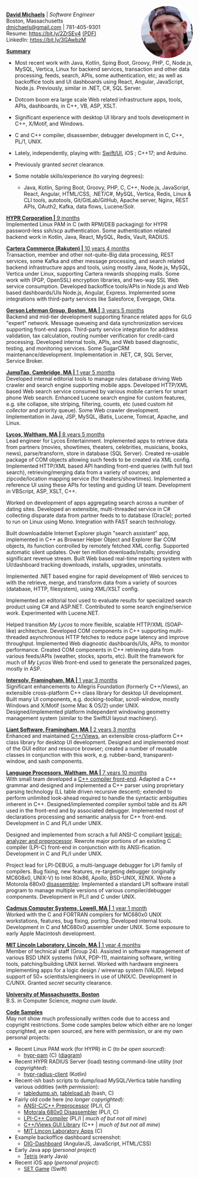 <img src="https://github.com/dmichaels/public/blob/master/work/photo_davidmichaels_1.jpg" height="140" align="right" style="border-radius:50%;" />

<ins>**David Michaels**</ins> | *Software Engineer* <br />
Boston, Massachusetts <br />
dmichaels@gmail.com | 781-405-9301 <br />
Resume: https://bit.ly/2ZrSEy4 [(PDF)](https://bit.ly/3bOSdAj)<br />
LinkedIn: https://bit.ly/3GAwbzM <br />

<ins>**Summary**

* Most recent work with Java, Kotlin, Sping Boot, Groovy, PHP, C, Node.js, MySQL, Vertica, Linux for backend services, transaction and other data processing, feeds, search, APIs, some authentication, etc; as well as backoffice tools and UI dashboards using React, Angular, JavaScript, Node.js. Previously, similar in .NET, C#, SQL Server.

* Dotcom boom era large scale Web related infrastructure apps, tools, APIs, dashboards, in C++, VB, ASP, XSLT.

* Significant experience with desktop UI library and tools development in C++, X/Motif, and Windows.

* C and C++ compiler, disassember, debugger development in C, C++, PL/1, UNIX.

* Lately, independently, playing with: [Swift/UI](https://github.com/dmichaels/public/tree/master/work/code/personal/SetGame), iOS ; C++17; and Arduino.

* Previously granted *secret* clearance.

* Some notable skills/experience (to varying degrees):
  - Java, Kotlin, Spring Boot, Groovy, PHP, C, C++, Node.js, JavaScript, React, Angular, HTML/CSS, .NET/C#, MySQL, Vertica, Redis, Linux & CLI tools, autotools, Git/GitLab/GitHub, Apache server, Nginx, REST APIs, OAuth2, Kafka, data flows, Lucene/Solr.

<ins>**HYPR Corporation |** 9 months </ins> <br />
Implemented Linux PAM in C (with RPM/DEB packaging) for HYPR password-less ssh/scp authentication. Some authentication related backend work in Kotlin, Java, React, MySQL, Redis, Vault, RADIUS.

<ins>**Cartera Commerce (Rakuten) |** 10 years 4 months</ins> <br />
Transaction, member and other not-quite-Big data processing, REST services, some Kafka and other message processing, and search related backend infrastructure apps and tools, using mostly Java, Node.js, MySQL, Vertica under Linux, supporting Cartera rewards shopping malls. Some work with (PGP, OpenSSL) encryption libraries, and two-way SSL Web service consumption. Developed backoffice tools/APIs in Node.js and Web based dashboards/UIs Node.js, Angular, Express. Implemented some integrations with third-party services like Salesforce, Evergage, Okta.

<ins>**Gerson Lehrman Group, Boston, MA |** 3 years 5 months</ins> <br />
Backend and mid-tier development supporting finance related apps for GLG "expert" network. Message queueing and data synchronization services supporting front-end apps. Third-party service integration for address validation, tax calculation, routing number verification for credit-card processing. Developed internal tools, APIs, and Web based diagnostic, testing, and monitoring services. Some SugarCRM maintenance/development. Implementation in .NET, C#, SQL Server, Service Broker.

<ins>**JumpTap, Cambridge, MA |** 1 year 5 months</ins> <br />
Developed internal editorial tools to manage rules database driving Web crawler and search engine supporting mobile apps. Developed HTTP/XML based Web search service consumed by various mobile carriers for smart phone Web search. Enhanced Lucene search engine for custom features, e.g. site collapse, site striping, filtering, counts, etc (used custom *hit collector* and priority queue). Some Web crawler development. Implementation in Java, JSP, MySQL, iBatis, Lucene, Tomcat, Apache, and Linux.

<ins>**Lycos, Waltham, MA |** 8 years 5 months</ins> <br />
Lead engineer for Lycos Entertainment. Implemented apps to retrieve data from partners (movies, showtimes, theaters, celebrities, musicians, books, news), parse/transform, store in database (SQL Server). Created re-usable package of COM objects allowing such feeds to be created via XML config. Implemented HTTP/XML based API handling front-end queries (with full text search), retrieving/merging data from a variety of sources; and zipcode/location mapping service (for theaters/showtimes). Implemented a reference UI using these APIs for testing and guiding UI team. Development in VBScript, ASP, XSLT, C++.

Worked on development of apps aggregating search across a number of dating sites. Developed an extensible, multi-threaded service in C# collecting disparate data from partner feeds to to database (Oracle); ported to run on Linux using Mono. Integration with FAST search technology.

Built downloadable Internet Explorer plugin &quot;search assistant&quot; app, implemented in C++ as Browser Helper Object and Explorer Bar COM objects, its function controlled by remotely fetched XML config. Supported automatic silent updates. Over ten million downloads/installs; providing significant revenue stream. Built Web based real-time reporting system with UI/dashboard tracking downloads, installs, upgrades, uninstalls.

Implemented .NET based engine for rapid development of Web services to with the retrieve, merge, and transform data from a variety of sources (database, HTTP, filesystem), using XML/XSLT config.

Implemented an editorial tool used to evaluate results for specialized search product using C# and ASP.NET. Contributed to some search engine/service work. Experimented with Lucene.NET.

Helped transition *My Lycos* to more flexible, scalable HTTP/XML (SOAP-like) architecture. Developed COM components in C++ supporting multi-threaded asynchronous HTTP fetches to reduce page latency and improve throughput. Implemented Web diagnostic dashboards/UIs, APIs, to monitor performance. Created COM components in C++ retrieving data from various feeds/APIs (weather, stocks, sports, etc). Built the framework for much of *My Lycos* Web front-end used to generate the personalized pages, mostly in ASP.

<ins>**Intersolv, Framingham, MA |** 1 year 3 months</ins> <br />
Significant enhancements to Allegris Foundation (formerly C++/Views), an extensible cross-platform C++ class library for desktop UI development. Built many UI components, e.g. docking-toolbar, scroll-window, mostly Windows and X/Motif (some Mac & OS/2) under UNIX. Designed/implemented platform independent windowing geometry management system (similar to the SwiftUI layout machinery).

<ins>**Liant Software, Framingham, MA |** 2 years 3 months</ins> <br />
Enhanced and maintained <a href="https://github.com/dmichaels/public/tree/master/work/code/liant/views/src">C++/Views</a>, an extensible cross-platform C++ class library for desktop UI development. Designed and implemented most of the GUI editor and resource browser; created a number of reusable classes in conjunction with this work, e.g. rubber-band, transparent-window, and sash components.

<ins>**Language Processors, Waltham, MA |** 7 years 10 months</ins> <br />
With small team developed a <a href="https://github.com/dmichaels/public/tree/master/work/code/liant/compiler">C++ compiler front-end</a>. Adapted a C++ grammar and designed and implemented a C++ parser using proprietary parsing technology (LL table driven recursive descent); extended to perform unlimited look-ahead required to handle the syntactic ambiguities inherent in C++. Designed/implemented compiler symbol table and its API used in the front-end and by associated debugger. Implemented most of declarations processing and semantic analysis for C++ front-end. Development in C and PL/I under UNIX.

Designed and implemented from scrach a full ANSI-C compliant [lexical-analyzer and preprocessor](https://github.com/dmichaels/public/tree/master/work/code/liant/preprocessor). Rewrote major portions of an existing C compiler (LPI-C) front-end in conjunction with its ANSI-fication. Development in C and PL/I under UNIX.

Project lead for LPI-DEBUG, a multi-language debugger for LPI family of compilers. Bug fixing, new features, re-targeting debugger (originally MC608x0, UNIX-V) to Intel 80x86, Apollo, BSD-UNIX, XENIX. Wrote a Motorola 680x0 [disassembler](https://github.com/dmichaels/public/tree/master/work/code/liant/disassembler). Implemented a standard LPI software install program to manage multiple versions of various compiler/debugger components. Development in PL/I and C under UNIX.

<ins>**Cadmus Computer Systems, Lowell, MA |** 1 year 1 month</ins> <br />
Worked with the C and FORTRAN compilers for MC680x0 UNIX workstations, features, bug fixing, porting. Developed internal tools. Development in C and MC680x0 assembler under UNIX. Some exposure to early Apple Macintosh development.

<ins>**MIT Lincoln Laboratory, Lincoln, MA |** 1 year 4 months</ins> <br />
Member of technical staff (Group 24). Assisted in software management of various BSD UNIX systems (VAX, PDP-11), maintaining software, writing tools, patching/building UNIX kernel. Worked with hardware engineers implementing apps for a logic design / wirewrap system (VALID). Helped support of 50+ scientists/engineers in use of UNIX/C. Development in C/UNIX. Granted *secret* security clearance.

<ins>**University of Massachusetts, Boston**</ins> <br />
B.S. in Computer Science, *magna cum laude*.

<ins>**Code Samples**</ins> <br />
May not show much professionally written code due to access and copyright restrictions.
Some code samples below which either are no longer copyrighted, are open sourced, are here with permission, or are my own personal projects:
- Recent Linux PAM work (for HYPR) in C (_to be open sourced_):
  - <a href="https://github.com/dmichaels/public/tree/master/work/code/hypr/hypr-pam">hypr-pam</a> (C) (<a href="https://github.com/dmichaels/public/tree/master/work/code/hypr/hypr-pam/diagram.png?">diagram</a>)
- Recent HYPR RADIUS Server (load) testing command-line utility (_not copyrighted_):
  - <a href="https://github.com/dmichaels/public/tree/master/work/code/hypr/hypr-radius-client">hypr-radius-client</a> (Kotlin)
- Recent-ish bash scripts to dump/load MySQL/Vertica table handling various oddities (_with permission_):
  - <a href="https://github.com/dmichaels/public/blob/master/work/code/cartera/scripts/tabledump.sh">tabledump.sh</a>, <a href="https://github.com/dmichaels/public/blob/master/work/code/cartera/scripts/tableload.sh">tableload.sh</a> (bash, C)
- Fairly old code here (_no longer copyrighted_):
  - <a href="https://github.com/dmichaels/public/tree/master/work/code/liant/preprocessor">ANSI-C/C++ Preprocessor</a> (PL/I, C)
  - <a href="https://github.com/dmichaels/public/tree/master/work/code/liant/disassembler">Motorala 680x0 Disassembler</a> (PL/I, C)
  - <a href="https://github.com/dmichaels/public/tree/master/work/code/liant/compiler">LPI-C++ Compiler</a> (PL/I | _much of but not all mine_)
  - <a href="https://github.com/dmichaels/public/tree/master/work/code/liant/views/src">C++/Views GUI Library</a> (C++ | _much of but not all mine_)
  - <a href="https://github.com/dmichaels/public/tree/master/work/code/lincoln">MIT Lincon Laboratory Apps</a> (C)
- Example backoffice dashboard screenshot:
  - <a href="https://github.com/dmichaels/public/blob/master/work/code/cartera/project_sample/dig_dashboard.png">DIG-Dashboard</a> (AngularJS, JavaScript, HTML/CSS)
- Early Java app (_personal project_)
  - <a href="https://github.com/dmichaels/public/tree/master/work/code/liant/views/apps/tetris">Tetris</a> (early Java)
- Recent iOS app (_personal project_):
  - <a href="https://github.com/dmichaels/public/tree/master/work/code/personal/SetGame">SET Game</a> (Swift)

